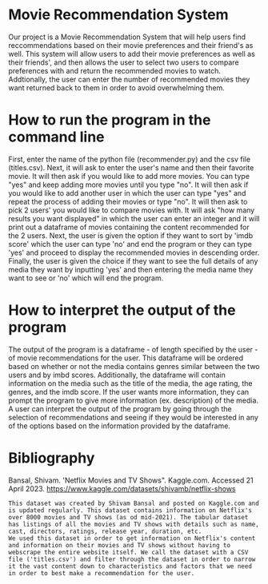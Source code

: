 # Movie Recommendation System
Our project is a Movie Recommendation System that will help users find reccommendations based on their movie preferences and their friend's as well. This system will allow users to add their movie preferences as well as their friends', and then allows the user to select two users to compare preferences with and return the recommended movies to watch. Addtionally, the user can enter the number of recommended movies they want returned back to them in order to avoid overwhelming them.

# How to run the program in the command line
First, enter the name of the python file (recommender.py) and the csv file (titles.csv). Next, it will ask to enter the user's name and then their favorite movie. It will then ask if you would like to add more movies. You can type "yes" and keep adding more movies until you type "no". It will then ask if you would like to add another user in which the user can type "yes" and repeat the process of adding their movies or type "no". It will then ask to pick 2 users' you would like to compare movies with. It will ask "how many results you want displayed" in which the user can enter an integer and it will print out a dataframe of movies containing the content recommended for the 2 users. Next, the user is given the option if they want to sort by 'imdb score' which the user can type 'no' and end the program or they can type 'yes' and proceed to display the recommended movies in descending order. Finally, the user is given the choice if they want to see the full details of any media they want by inputting 'yes' and then entering the media name they want to see or 'no' which will end the program.

# How to interpret the output of the program
The output of the program is a dataframe - of length specified by the user - of movie recommendations for the user. This dataframe will be ordered based on whether or not the media contains genres similar between the two users and by imbd scores. Additionally, the dataframe will contain information on the media such as the title of the media, the age rating, the genres, and the imdb score. If the user wants more information, they can prompt the program to give more information (ex. description) of the media. 
A user can interpret the output of the program by going through the selection of recommendations and seeing if they would be interested in any of the options based on the information provided by the dataframe. 

# Bibliography 
Bansal, Shivam. 'Netflix Movies and TV Shows". Kaggle.com. 
    Accessed 21 April 2023. https://www.kaggle.com/datasets/shivamb/netflix-shows

    This dataset was created by Shivam Bansal and posted on Kaggle.com and is updated regularly. This dataset contains information on Netflix's over 8000 movies and TV shows (as od mid-2021). The tabular dataset has listings of all the movies and TV shows with details such as name, cast, directors, ratings, release year, duration, etc. 
    We used this dataset in order to get information on Netflix's content and information on their movies and TV shows without having to webscrape the entire website itself. We call the dataset with a CSV file ('titles.csv') and filter through the dataset in order to narrow it the vast content down to characteristics and factors that we need in order to best make a recommendation for the user. 